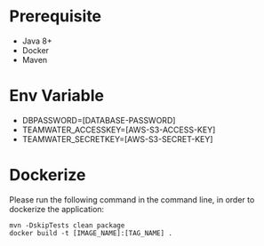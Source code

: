 # Prerequisite
* Java 8+
* Docker
* Maven

# Env Variable
* DBPASSWORD=[DATABASE-PASSWORD]
* TEAMWATER_ACCESSKEY=[AWS-S3-ACCESS-KEY]
* TEAMWATER_SECRETKEY=[AWS-S3-SECRET-KEY]

# Dockerize
Please run the following command in the command line, in order to dockerize the application:
```
mvn -DskipTests clean package
docker build -t [IMAGE_NAME]:[TAG_NAME] .
```
